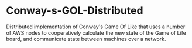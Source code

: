 # Conway-s-GOL-Distributed

Distributed implementation of Conway's Game Of Like that uses a number of AWS nodes to cooperatively calculate the new state of the Game of Life board, and communicate state between machines over a network. 
